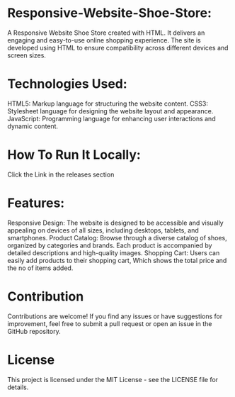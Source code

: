 # Responsive-Website-Shoe-Store:
A Responsive Website Shoe Store created with HTML. It delivers an engaging and easy-to-use online shopping experience. The site is developed using HTML to ensure compatibility across different devices and screen sizes.

# Technologies Used:
HTML5: Markup language for structuring the website content.
CSS3: Stylesheet language for designing the website layout and appearance.
JavaScript: Programming language for enhancing user interactions and dynamic content.

# How To Run It Locally:
Click the Link in the releases section

# Features:
Responsive Design: The website is designed to be accessible and visually appealing on devices of all sizes, including desktops, tablets, and smartphones.
Product Catalog: Browse through a diverse catalog of shoes, organized by categories and brands. Each product is accompanied by detailed descriptions and high-quality images.
Shopping Cart: Users can easily add products to their shopping cart, Which shows the total price and the no of items added.

# Contribution
Contributions are welcome! If you find any issues or have suggestions for improvement, feel free to submit a pull request or open an issue in the GitHub repository.

# License
This project is licensed under the MIT License - see the LICENSE file for details.
